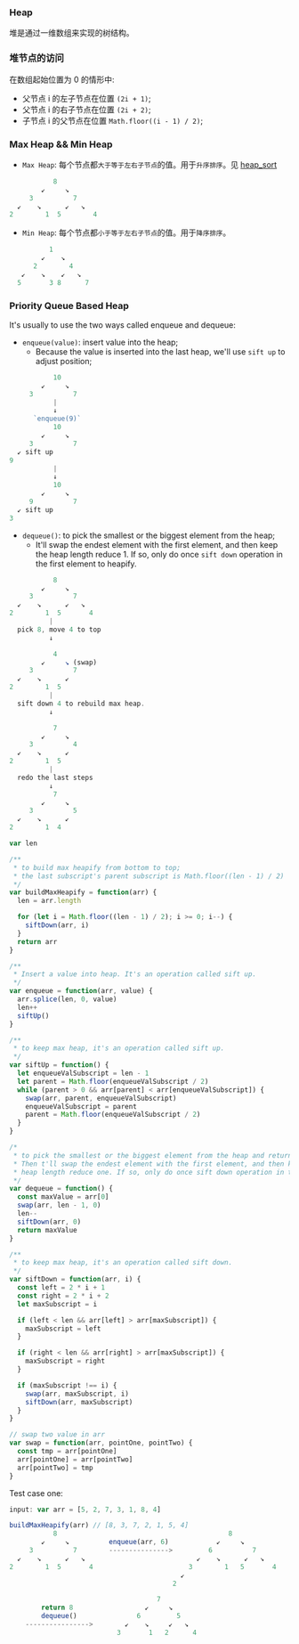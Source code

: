 <!--
abbrlink: 6vgvbh3e
-->

### Heap

堆是通过一维数组来实现的树结构。

### 堆节点的访问

在数组起始位置为 0 的情形中:

* 父节点 i 的左子节点在位置 `(2i + 1)`;
* 父节点 i 的右子节点在位置 `(2i + 2)`;
* 子节点 i 的父节点在位置 `Math.floor((i - 1) / 2)`;

### Max Heap && Min Heap

* `Max Heap`: 每个节点都`大于等于左右子节点`的值。用于`升序排序`。见 [heap_sort](https://github.com/MuYunyun/blog/blob/master/Algorithm/algorithm/sort/heap_sort.md)

```js
           8
        ↙     ↘
     3          7
  ↙    ↘      ↙   ↘
2        1  5        4
```

* `Min Heap`: 每个节点都`小于等于左右子节点`的值。用于`降序排序`。

```js
          1
        ↙    ↘
      2        4
   ↙    ↘    ↙   ↘
  5       3 8      7
```

### Priority Queue Based Heap

It's usually to use the two ways called enqueue and dequeue:

* `enqueue(value)`: insert value into the heap;
  * Because the value is inserted into the last heap, we'll use `sift up` to adjust position;

```js
           10
        ↙     ↘
     3          7
           |
           ↓
      `enqueue(9)`
           10
        ↙     ↘
     3          7
  ↙ sift up
9
           |
           ↓
           10
        ↙     ↘
     9          7
  ↙ sift up
3
```

* `dequeue()`: to pick the smallest or the biggest element from the heap;
  * It'll swap the endest element with the first element, and then keep the heap length reduce 1. If so, only do once `sift down` operation in the first element to heapify.

```js
           8
        ↙     ↘
     3          7
  ↙    ↘      ↙   ↘
2        1  5       4
          |
  pick 8, move 4 to top
          ↓

           4
        ↙     ↘ (swap)
     3          7
  ↙    ↘      ↙
2        1  5
          |
  sift down 4 to rebuild max heap.
          ↓

           7
        ↙     ↘
     3          4
  ↙    ↘      ↙
2        1  5
          |
  redo the last steps
          ↓
           7
        ↙     ↘
     3          5
  ↙    ↘      ↙
2        1  4
```

```js
var len

/**
 * to build max heapify from bottom to top;
 * the last subscript's parent subscript is Math.floor((len - 1) / 2)
 */
var buildMaxHeapify = function(arr) {
  len = arr.length

  for (let i = Math.floor((len - 1) / 2); i >= 0; i--) {
    siftDown(arr, i)
  }
  return arr
}

/**
 * Insert a value into heap. It's an operation called sift up.
 */
var enqueue = function(arr, value) {
  arr.splice(len, 0, value)
  len++
  siftUp()
}

/**
 * to keep max heap, it's an operation called sift up.
 */
var siftUp = function() {
  let enqueueValSubscript = len - 1
  let parent = Math.floor(enqueueValSubscript / 2)
  while (parent > 0 && arr[parent] < arr[enqueueValSubscript]) {
    swap(arr, parent, enqueueValSubscript)
    enqueueValSubscript = parent
    parent = Math.floor(enqueueValSubscript / 2)
  }
}

/*
 * to pick the smallest or the biggest element from the heap and return it;
 * Then t'll swap the endest element with the first element, and then keep the
 * heap length reduce one. If so, only do once sift down operation in the first element to keep heapify.
 */
var dequeue = function() {
  const maxValue = arr[0]
  swap(arr, len - 1, 0)
  len--
  siftDown(arr, 0)
  return maxValue
}

/**
 * to keep max heap, it's an operation called sift down.
 */
var siftDown = function(arr, i) {
  const left = 2 * i + 1
  const right = 2 * i + 2
  let maxSubscript = i

  if (left < len && arr[left] > arr[maxSubscript]) {
    maxSubscript = left
  }

  if (right < len && arr[right] > arr[maxSubscript]) {
    maxSubscript = right
  }

  if (maxSubscript !== i) {
    swap(arr, maxSubscript, i)
    siftDown(arr, maxSubscript)
  }
}

// swap two value in arr
var swap = function(arr, pointOne, pointTwo) {
  const tmp = arr[pointOne]
  arr[pointOne] = arr[pointTwo]
  arr[pointTwo] = tmp
}
```

Test case one:

```js
input: var arr = [5, 2, 7, 3, 1, 8, 4]

buildMaxHeapify(arr) // [8, 3, 7, 2, 1, 5, 4]
           8                                           8
        ↙     ↘          enqueue(arr, 6)            ↙     ↘
     3          7        --------------->         6          7
  ↙    ↘      ↙   ↘                            ↙    ↘      ↙   ↘
2        1  5       4                        3        1   5       4
                                           ↙
                                         2

                                     7
        return 8                  ↙     ↘
        dequeue()               6         5
    ---------------->        ↙    ↘     ↙   ↘
                           3       1   2      4
```
